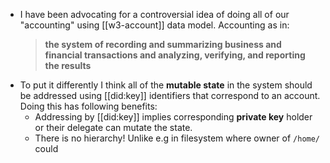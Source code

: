 - I have been advocating for a controversial idea of doing all of our "accounting" using [[w3-account]] data model. Accounting as in:
  > **the system of recording and summarizing business and financial transactions and analyzing, verifying, and reporting the results**
- To put it differently I think all of the **mutable state** in the system should be addressed using [[did:key]] identifiers that correspond to an account. Doing this has following benefits:
	- Addressing by [[did:key]] implies corresponding **private key** holder or their delegate can mutate the state.
	- There is no hierarchy! Unlike e.g in filesystem where owner of `/home/` could
